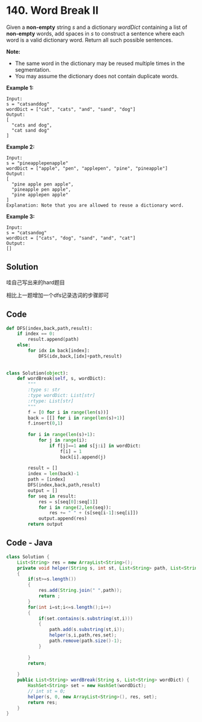 # 140. Word Break II

Given a **non-empty** string *s* and a dictionary *wordDict* containing a list of **non-empty** words, add spaces in *s* to construct a sentence where each word is a valid dictionary word. Return all such possible sentences.

**Note:**

- The same word in the dictionary may be reused multiple times in the segmentation.
- You may assume the dictionary does not contain duplicate words.

**Example 1:**

```
Input:
s = "catsanddog"
wordDict = ["cat", "cats", "and", "sand", "dog"]
Output:
[
  "cats and dog",
  "cat sand dog"
]
```

**Example 2:**

```
Input:
s = "pineapplepenapple"
wordDict = ["apple", "pen", "applepen", "pine", "pineapple"]
Output:
[
  "pine apple pen apple",
  "pineapple pen apple",
  "pine applepen apple"
]
Explanation: Note that you are allowed to reuse a dictionary word.
```

**Example 3:**

```
Input:
s = "catsandog"
wordDict = ["cats", "dog", "sand", "and", "cat"]
Output:
[]
```



## Solution

哇自己写出来的hard题目

相比上一题增加一个dfs记录选词的步骤即可



## Code

```python
def DFS(index,back,path,result):
    if index == 0:
        result.append(path)
    else:
        for idx in back[index]:
            DFS(idx,back,[idx]+path,result)
            
    
class Solution(object):
    def wordBreak(self, s, wordDict):
        """
        :type s: str
        :type wordDict: List[str]
        :rtype: List[str]
        """
        f = [0 for i in range(len(s))]
        back = [[] for i in range(len(s)+1)]
        f.insert(0,1)
        
        for i in range(len(s)+1):
            for j in range(i):
                if f[j]==1 and s[j:i] in wordDict:
                    f[i] = 1
                    back[i].append(j)
                    
        result = []
        index = len(back)-1
        path = [index]
        DFS(index,back,path,result)
        output = []
        for seq in result:
            res = s[seq[0]:seq[1]]
            for i in range(2,len(seq)):
                res += " " + (s[seq[i-1]:seq[i]])
            output.append(res)
        return output
```



## Code - Java

```java
class Solution {
    List<String> res = new ArrayList<String>();
    private void helper(String s, int st, List<String> path, List<String> res, HashSet<String> set)
    {
        if(st>=s.length())
        {
            res.add(String.join(" ",path));
            return ;
        }
        for(int i=st;i<=s.length();i++)
        {
            if(set.contains(s.substring(st,i)))
            {
                path.add(s.substring(st,i));
                helper(s,i,path,res,set);
                path.remove(path.size()-1);
            }
                
        }
        return;
        
    }
    public List<String> wordBreak(String s, List<String> wordDict) {
        HashSet<String> set = new HashSet(wordDict); 
        // int st = 0;
        helper(s, 0, new ArrayList<String>(), res, set);
        return res;
    }
}
```

